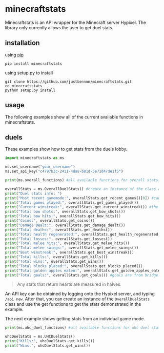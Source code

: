 # minecraftstats
Minecraftstats is an API wrapper for the Minecraft server Hypixel. The library only currently allows the user to get
duel stats.

## installation
using [pip](https://pypi.org/project/minecraftstats "")

```
pip install minecraftstats
```

using setup.py to install

```
git clone https://github.com/justbennnn/minecraftstats.git
cd minecraftstats
python setup.py install
```

## usage
The following examples show all of the current available functions in minecraftstats.

## duels
These examples show how to get stats from the duels lobby.

```python
import minecraftstats as ms

ms.set_username("your_username")
ms.set_api_key("c4797b3c-2411-4da8-b81d-5e71d47de1f5")

print(ms.overall_functions) #all available functions for overall stats

overallStats = ms.OverallDuelStats() #create an instance of the class and call get functions from there
print("Duel stats info: ")
print("Most recent gamemode:", overallStats.get_recent_games()[0]) #can go up to 3rd most recent game mode
print("Total games played:", overallStats.get_games_played())
print("Current winstreak:", overallStats.get_current_winstreak()) #the winstreak can be from any game mode
print("Total bow shots:", overallStats.get_bow_shots())
print("Total bow hits:", overallStats.get_bow_hits())
print("Coins:", overallStats.get_coins())
print("Damage Dealt:", overallStats.get_damage_dealt()) 
print("Total deaths:", overallStats.get_deaths())
print("Total health regenerated:", overallStats.get_health_regenerated())
print("Total losses:", overallStats.get_losses())
print("Total melee hits:", overallStats.get_melee_hits()) 
print("Total melee swings:", overallStats.get_melee_swings())
print("Best winstreak:", overallStats.get_best_winstreak())
print("Total kills:", overallStats.get_kills())
print("Total wins:", overallStats.get_wins())
print("Total blocks placed:", overallStats.get_blocks_placed())
print("Total golden apples eaten:", overallStats.get_golden_apples_eaten())
print("Total goals:", overallStats.get_goals()) #goals are from bridge duels
```

> Any stats that return hearts are measured in halves.

An API key can be obtained by logging onto the Hypixel server, and typing `/api new`.
After that, you can create an instance of the `OverallDuelStats` class and use the get functions to get the stats demonstrated in the example.

The next example shows getting stats from an individual game mode.

```python
print(ms.uhc_duel_functions) #all available functions for uhc duel stats

uhcDuelStats = ms.UHCDuelStats()
print("Kills:", uhcDuelStats.get_kills())
print("Wins:", uhcDuelStats.get_wins())
```